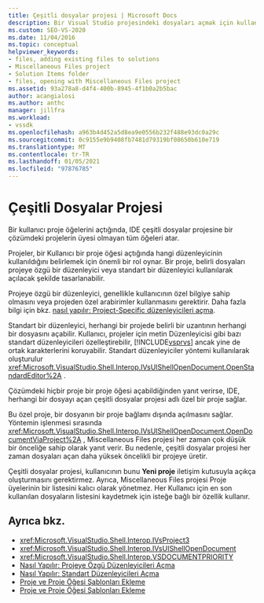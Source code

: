 ```yaml
---
title: Çeşitli dosyalar projesi | Microsoft Docs
description: Bir Visual Studio projesindeki dosyaları açmak için kullanılabilecek iki Düzenleyici türü hakkında bilgi edinin ve hangi düzenleyiciyi kullanacağınızı belirleyen proje rolü.
ms.custom: SEO-VS-2020
ms.date: 11/04/2016
ms.topic: conceptual
helpviewer_keywords:
- files, adding existing files to solutions
- Miscellaneous Files project
- Solution Items folder
- files, opening with Miscellaneous Files project
ms.assetid: 93a278a8-d4f4-400b-8945-4f1b0a2b5bac
author: acangialosi
ms.author: anthc
manager: jillfra
ms.workload:
- vssdk
ms.openlocfilehash: a963b4d452a5d8ea9e0556b232f488e93dc0a29c
ms.sourcegitcommit: 0c9155e9b9408fb7481d79319bf08650b610e719
ms.translationtype: MT
ms.contentlocale: tr-TR
ms.lasthandoff: 01/05/2021
ms.locfileid: "97876785"
---
```

# <a name="miscellaneous-files-project"></a>Çeşitli Dosyalar Projesi
Bir kullanıcı proje öğelerini açtığında, IDE çeşitli dosyalar projesine bir çözümdeki projelerin üyesi olmayan tüm öğeleri atar.

 Projeler, bir Kullanıcı bir proje öğesi açtığında hangi düzenleyicinin kullanıldığını belirlemek için önemli bir rol oynar. Bir proje, belirli dosyaları projeye özgü bir düzenleyici veya standart bir düzenleyici kullanılarak açılacak şekilde tasarlanabilir.

 Projeye özgü bir düzenleyici, genellikle kullanıcının özel bilgiye sahip olmasını veya projeden özel arabirimler kullanmasını gerektirir. Daha fazla bilgi için bkz. [nasıl yapılır: Project-Specific düzenleyicileri açma](../../extensibility/how-to-open-project-specific-editors.md).

 Standart bir düzenleyici, herhangi bir projede belirli bir uzantının herhangi bir dosyasını açabilir. Kullanıcı, projeler için metin Düzenleyicisi gibi bazı standart düzenleyicileri özelleştirebilir, [!INCLUDE[vsprvs](../../code-quality/includes/vsprvs_md.md)] ancak yine de ortak karakterlerini koruyabilir. Standart düzenleyiciler yöntemi kullanılarak oluşturulur <xref:Microsoft.VisualStudio.Shell.Interop.IVsUIShellOpenDocument.OpenStandardEditor%2A> .

 Çözümdeki hiçbir proje bir proje öğesi açabildiğinden yanıt verirse, IDE, herhangi bir dosyayı açan çeşitli dosyalar projesi adlı özel bir proje sağlar.

 Bu özel proje, bir dosyanın bir proje bağlamı dışında açılmasını sağlar. Yöntemin işlenmesi sırasında <xref:Microsoft.VisualStudio.Shell.Interop.IVsUIShellOpenDocument.OpenDocumentViaProject%2A> , Miscellaneous Files projesi her zaman çok düşük bir önceliğe sahip olarak yanıt verir. Bu nedenle, çeşitli dosyalar projesi her zaman dosyaları açan daha yüksek öncelikli bir projeye üretir.

 Çeşitli dosyalar projesi, kullanıcının bunu **Yeni proje** iletişim kutusuyla açıkça oluşturmasını gerektirmez. Ayrıca, Miscellaneous Files projesi Proje üyelerinin bir listesini kalıcı olarak yönetmez. Her Kullanıcı için en son kullanılan dosyaların listesini kaydetmek için isteğe bağlı bir özellik kullanır.

## <a name="see-also"></a>Ayrıca bkz.
- <xref:Microsoft.VisualStudio.Shell.Interop.IVsProject3>
- <xref:Microsoft.VisualStudio.Shell.Interop.IVsUIShellOpenDocument>
- <xref:Microsoft.VisualStudio.Shell.Interop.VSDOCUMENTPRIORITY>
- [Nasıl Yapılır: Projeye Özgü Düzenleyicileri Açma](../../extensibility/how-to-open-project-specific-editors.md)
- [Nasıl Yapılır: Standart Düzenleyicileri Açma](../../extensibility/how-to-open-standard-editors.md)
- [Proje ve Proje Öğesi Şablonları Ekleme](../../extensibility/internals/adding-project-and-project-item-templates.md)
- [Proje ve Proje Öğesi Şablonları Ekleme](../../extensibility/internals/adding-project-and-project-item-templates.md)
